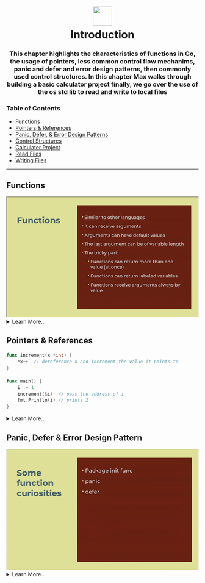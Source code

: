 <h1 align="center"><img style="width: 50px; height: 50px;" src="https://external-content.duckduckgo.com/iu/?u=https%3A%2F%2Fmiro.medium.com%2Fv2%2Fresize%3Afit%3A1200%2F1*i2skbfmDsHayHhqPfwt6pA.png&f=1&nofb=1&ipt=a4c2f7e24c09760336433fc4e06c7f6c3f82d0fc57ab93c14699dec61d419415" /> </br> Introduction </h1>

<h3 align="center">This chapter highlights the characteristics of functions in Go, the usage of pointers, less common control flow mechanims, panic and defer and error design patterns, then commonly used control structures. In this chapter Max walks through building a basic calculator project finally, we go over the use of the os std lib to read and write to local files </h3>

###  Table of Contents
  - [Functions](#functions)
  - [Pointers & References](#pointers-references)
  - [Panic, Defer, & Error Design Patterns](#panic-defer-error-design-patterns)
  - [Control Structures](#control-structures)
  - [Calculater Project](#calculator-project)
  - [Read Files](#reading-files)
  - [Writing Files](#writing-files)

---

## Functions

<img src="../assets/functions-cover.png" />

<details>
 <summary>Learn More..</summary>

 - **Functions**
    - Functions can recieve arguments
    - Function can recieve n number of arguments
    - Functions can have default values as args

    - **Functions In Go**
        - Functions can return more than one value (this is similar to function returns in python i.e, `return valOne, valTwo` -> `valOne, valTwo = funcReturningTwoVals(someArg)`)
            - can a functions return type be set to different values like return string or nil
                - No in Go you must return a type, unless you are creating your own types which is more of a design pattern than a Go feature
        - Labeled variables (seen as a bad practice in modern go development)
        - By default functions recieve arguments by value not reference like other high level languages
        - *What does 'recieve args by value and not reference' mean?*
            - by default, when passing a value as an argument to a function in Go you are not passing the reference to the variable that has the value. You are cloning the value from the variable and creating a new reference (variable) with that value (i.e, in js or python args are references to the original variable (for primitive data types))
        - *What if I dont want to copy and I want to pass in the reference? (You do)*
            - To pass a reference to the variable in a go function we have to use [*Pointers](#pointers--references)
        ```go
            // declaring a function
            func save() {} // all functions start with the func keyword

            // passing a param into a function
            func save(text string) {} // param structure: identifier type

            // returning a value
            func add(a int, b int) int { return a+b }
            // add the value type that will be returned after the param block
            // using the return keyword at the end of the function to return the desired value

            // returning multiple values
            func addAndSubstract(a int, b int) (int, int) { return a+b, a-b }
            // add the value types that will be returned after the param block wrapped in parenthesis with each value seperated by a comma

            // using the return keyword at the end of the function to return the desired values seperated by comma
        ```
    - **Pointers Preview**
        - Functions can recieve pointers instead of the value
        - Pointers allows you to pass references to a value instead of a copy of the value as mentioned in the `Function in Go` bullet point above

        -*Why do we want to reference a value instead of copy it?*
            - If the value passed in to the func will be changed

        ```go
        func increment(x *int) {
            *x++
        }

        func main() {
            i := 1
            increment(&i)
        }
        ```
 [Functions Examples](../func-control-err/main.go)

</details>

## Pointers & References

```go
func increment(x *int) {
    *x++  // dereference x and increment the value it points to
}

func main() {
    i := 1
    increment(&i)  // pass the address of i
    fmt.Println(i) // prints 2
}
```

<details>
 <summary>Learn More..</summary>

 - **Pointers**
   - A pointer is a variable that stores the **memory address** of another variable.
   - In Go, pointers are explicitly declared using the `*` symbol before a type, e.g., `*int` means "pointer to an int".
   - Pointers allow you to **reference** a variable's memory location rather than copying its value.
   - This explicit referencing is different from languages like Python or JavaScript, where references are handled implicitly.
   - You can do double pointers which is expressed by prefixing a value with two asteriks i.e `**int`
    - In this case you have a pointer that has a pointer to the value (you have a memory address pointing to a memory address that points to the value)
        - There are niche use cases for this type of behavior so it is not as commonly used
    - **What is a Reference?**
      - A reference holds the **memory address** where the data is stored.
      - In Go, references are explicitly handled using **pointers**.
      - References allow functions or variables to **access or modify** the original data without copying it.
      - This contrasts with passing by value, where a copy of the data is made and modifications do not affect the original.
        - passing by value: passing a param without prefixing with * or passing an arg without prefixing with & i.e `*int`, `&age`

 - **Why use pointers?**
   - You need to **modify** the original value inside a function (pass by reference).
        - Anytime the function will modify the incoming arguments, if you pass in args without using pointers you will make and modify a copy of the arg not the arg itself which makes no sense
   - To avoid copying **large data structures**, improving performance.
   - To share data efficiently between functions or goroutines.
   - To interface with low-level system calls or C libraries.

 - **Passing arguments in Go**
   - By default, Go passes function arguments **by value** (a copy of the variable).
   - To modify the original variable, you must pass a **pointer** to it.
   - This makes side effects explicit and code easier to reason about.

 - **Pointer syntax**
   - `*Type` in a function parameter means the function expects a pointer to `Type`.
   - `*variable` inside the function **dereferences** the pointer to access or modify the value.

 - **Example: Incrementing a value using a pointer**

    ```go
    func increment(x *int) {
        *x++  // dereference x and increment the value it points to
    }

    func main() {
        i := 1
        increment(&i)  // pass the address of i
        fmt.Println(i) // prints 2
    }
    ```
 - **Explanation:**
   - `increment` receives a pointer to an int (`*int`).
   - Inside `increment`, `*x` accesses the value at the address `x` points to.
   - `&i` gets the address of `i` to pass to the function.

 - **Summary Table**

| Concept                 | Go Syntax/Behavior                               | Description                                         |
|-------------------------|-------------------------------------------------|-----------------------------------------------------|
| Pass by value           | `func f(x int)` — copies `x`                     | Function receives a copy of the variable's value    |
| Pass by reference       | `func f(x *int)` — pointer to `x`                | Function receives a pointer (reference) to variable |
| Dereference pointer     | `*x` to access value at pointer                  | Access or modify the value pointed to by a pointer  |
| Get address of variable | `&x`                                            | Obtain the memory address of a variable              |
| Modify caller's var     | Use pointer and dereference                      | Change the original variable via pointer             |
| Passing address example | `f(&x)`                                            | Pass the address of variable `x` to function `f`    |
| Dereferencing example   | `*p = *p + 1`                                      | Increment the value pointed to by pointer `p`       |

[Pointer Examples](../func-control-err/main.go)


</details>

## Panic, Defer & Error Design Pattern

<img src="../assets/panic-defer-error.png" />

<details>
 <summary>Learn More..</summary>

 - go

</details>
